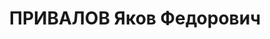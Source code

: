 ---
title: ПРИВАЛОВ Яков Федорович
description: "Род. в 1903, с. Новоселицкое, русский, обр.: среднее, бывший член ВКП(б).\
  \ Проживал: Новоселицкий р-н, с. Новоселицкое. Зав. районо \n  Арестован 23.08.1937.\
  \ Приговор: ВМН. Расстрелян"
---